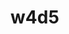 
# w4d5

<!--

Methodology:
- continue working on e-commerce app
- example: https://github.com/Ironmaidens-Ironhack-Jan-2022/IronmaidensCommerce/commits/main

-->

